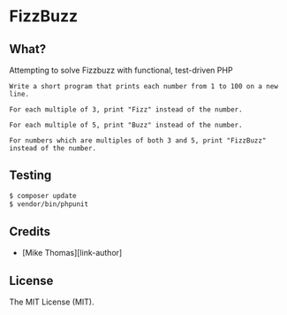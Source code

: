 # FizzBuzz

## What?

Attempting to solve Fizzbuzz with functional, test-driven PHP

```
Write a short program that prints each number from 1 to 100 on a new line. 

For each multiple of 3, print "Fizz" instead of the number. 

For each multiple of 5, print "Buzz" instead of the number. 

For numbers which are multiples of both 3 and 5, print "FizzBuzz" instead of the number.
```


## Testing

``` bash
$ composer update
$ vendor/bin/phpunit
```

## Credits

- [Mike Thomas][link-author]

## License

The MIT License (MIT).
